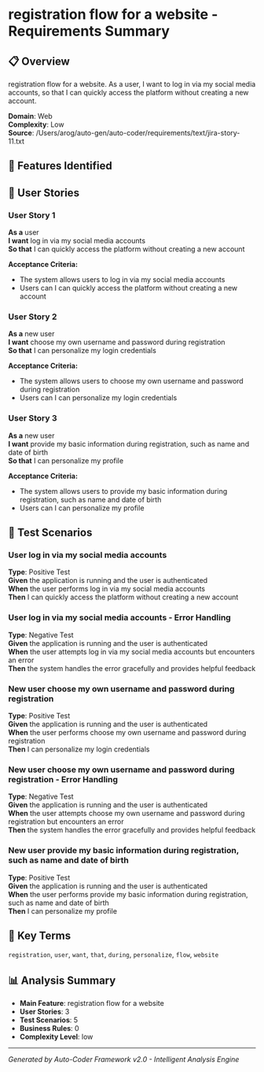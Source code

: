 # registration flow for a website - Requirements Summary

## 📋 Overview
registration flow for a website. 
As a user, I want to log in via my social media accounts, so that I can quickly access the platform without creating a new account.

**Domain**: Web  
**Complexity**: Low  
**Source**: /Users/arog/auto-gen/auto-coder/requirements/text/jira-story-11.txt  

## 🎯 Features Identified


## 👥 User Stories
### User Story 1
**As a** user  
**I want** log in via my social media accounts  
**So that** I can quickly access the platform without creating a new account

**Acceptance Criteria:**
- The system allows users to log in via my social media accounts
- Users can I can quickly access the platform without creating a new account

### User Story 2
**As a** new user  
**I want** choose my own username and password during registration  
**So that** I can personalize my login credentials

**Acceptance Criteria:**
- The system allows users to choose my own username and password during registration
- Users can I can personalize my login credentials

### User Story 3
**As a** new user  
**I want** provide my basic information during registration, such as name and date of birth  
**So that** I can personalize my profile

**Acceptance Criteria:**
- The system allows users to provide my basic information during registration, such as name and date of birth
- Users can I can personalize my profile


## 🧪 Test Scenarios
### User log in via my social media accounts
**Type**: Positive Test  
**Given** the application is running and the user is authenticated  
**When** the user performs log in via my social media accounts  
**Then** I can quickly access the platform without creating a new account

### User log in via my social media accounts - Error Handling
**Type**: Negative Test  
**Given** the application is running and the user is authenticated  
**When** the user attempts log in via my social media accounts but encounters an error  
**Then** the system handles the error gracefully and provides helpful feedback

### New user choose my own username and password during registration
**Type**: Positive Test  
**Given** the application is running and the user is authenticated  
**When** the user performs choose my own username and password during registration  
**Then** I can personalize my login credentials

### New user choose my own username and password during registration - Error Handling
**Type**: Negative Test  
**Given** the application is running and the user is authenticated  
**When** the user attempts choose my own username and password during registration but encounters an error  
**Then** the system handles the error gracefully and provides helpful feedback

### New user provide my basic information during registration, such as name and date of birth
**Type**: Positive Test  
**Given** the application is running and the user is authenticated  
**When** the user performs provide my basic information during registration, such as name and date of birth  
**Then** I can personalize my profile




## 🔑 Key Terms
`registration`, `user`, `want`, `that`, `during`, `personalize`, `flow`, `website`

## 📊 Analysis Summary
- **Main Feature**: registration flow for a website
- **User Stories**: 3
- **Test Scenarios**: 5
- **Business Rules**: 0
- **Complexity Level**: low

---
*Generated by Auto-Coder Framework v2.0 - Intelligent Analysis Engine*
